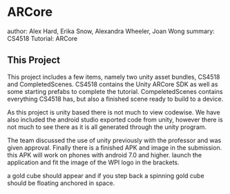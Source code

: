 # ARCore
author: Alex Hard, Erika Snow, Alexandra Wheeler, Joan Wong
summary: CS4518 Tutorial: ARCore

## This Project
This project includes a few items, namely two unity asset bundles, CS4518 and CompletedScenes. CS4518 contains the Unity ARCore SDK as well as some starting prefabs to complete the tutorial. 
CompeletedScenes contains everything CS4518 has, but also a finished scene ready to build to a device. 

As this project is unity based there is not much to view codewise. We have also included the android studio exported code from unity, however there is not much to see there as it is all generated through the unity program. 

The team discussed the use of unity previously with the professor and was given approval. Finally there is a finished APK and image in the submission. 
this APK will work on phones with android 7.0 and higher. launch the application and fit the image of the WPI logo in the brackets. 

a gold cube should appear and if you step back a spinning gold cube should be floating
anchored in space. 
